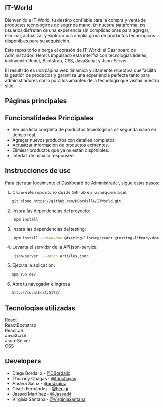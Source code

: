 
## IT-World

Bienvenido a IT-World, tu destino confiable para la compra y venta de productos tecnológicos de segunda mano. En nuestra plataforma, los usuarios disfrutan de una experiencia sin complicaciones para agregar, eliminar, actualizar y explorar una amplia gama de productos tecnológicos disponibles para su adquisición.

Este repositorio alberga el corazón de IT-World: el Dashboard de Administrador. Hemos impulsado esta interfaz con tecnologías líderes, incluyendo React, Bootstrap, CSS, JavaScript y Json-Server. 

El resultado es una página web dinámica y altamente receptiva que facilita la gestión de productos y garantiza una experiencia perfecta tanto para administradores como para los amantes de la tecnología que visitan nuestro sitio.
## Páginas principales


## Funcionalidades Principales

- Ver una lista completa de productos tecnológicos de segunda mano en tiempo real.
- Agregar nuevos productos con detalles completos.
- Actualizar información de productos existentes.
- Eliminar productos que ya no están disponibles.
- Interfaz de usuario responsive.
## Instrucciones de uso

Para ejecutar localmente el Dashboard de Administrador, sigue estos pasos:

1. Clona este repositorio desde GitHub en tu máquina local: 
```bash
   git clone https://github.com/DBordallo/ITWorld.git 
   ```
2. Instala las dependencias del proyecto:
```bash
    npm install
   ```
3. Instala las dependencias del testing:
```bash
    npm install --save-dev @testing-library/react @testing-library/dom
   ```

4. Levanta el servidor de la API json-service:
```bash
    json-server  --watch articles.json
   ```
5. Ejecuta la aplicación:
```bash
   npm run dev
   ```
6. Abre tu navegador e ingresa:
```bash
   http://localhost:5173/
   ```
## Tecnologías utilizadas
React   
ReactBootstrap  
React.JS   
JavaScript  
Json-Server  
CSS  

## Developers

- Diego Bordallo - [@DBordallo](https://github.com/DBordallo)
- Thuanny Chagas - [@thuchagas](https://github.com/thuchagas)
- Andrea Sainz - [@andsainz](https://github.com/andsainz)
- Gisela Fernández - [@Fer-gi](https://github.com/Fer-gi)
- Jassed Martínez - [@Jassedd](https://github.com/Jassedd)
- Virginia Santana - [@VirginiaSantana](https://github.com/VirginiaSantana)
